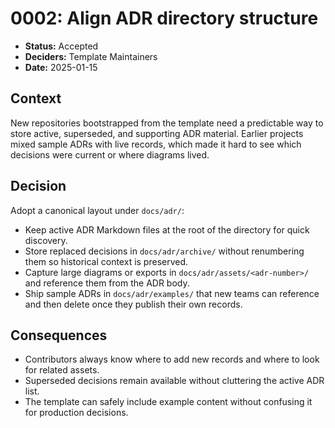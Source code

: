 # 0002: Align ADR directory structure

- **Status:** Accepted
- **Deciders:** Template Maintainers
- **Date:** 2025-01-15

## Context

New repositories bootstrapped from the template need a predictable way to store active, superseded, and supporting ADR material.
Earlier projects mixed sample ADRs with live records, which made it hard to see which decisions were current or where diagrams lived.

## Decision

Adopt a canonical layout under `docs/adr/`:

- Keep active ADR Markdown files at the root of the directory for quick discovery.
- Store replaced decisions in `docs/adr/archive/` without renumbering them so historical context is preserved.
- Capture large diagrams or exports in `docs/adr/assets/<adr-number>/` and reference them from the ADR body.
- Ship sample ADRs in `docs/adr/examples/` that new teams can reference and then delete once they publish their own records.

## Consequences

- Contributors always know where to add new records and where to look for related assets.
- Superseded decisions remain available without cluttering the active ADR list.
- The template can safely include example content without confusing it for production decisions.
